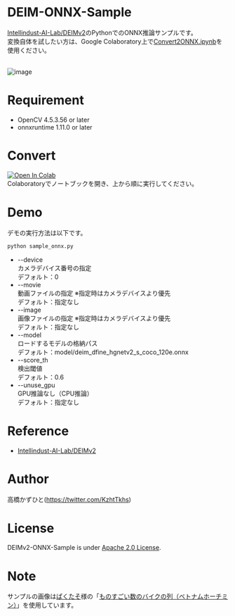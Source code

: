 # DEIM-ONNX-Sample
[Intellindust-AI-Lab/DEIMv2](https://github.com/Intellindust-AI-Lab/DEIMv2)のPythonでのONNX推論サンプルです。<br>
変換自体を試したい方は、Google Colaboratory上で[Convert2ONNX.ipynb](Convert2ONNX.ipynb)を使用ください。<br><br>

![image](https://github.com/user-attachments/assets/7e1fa0d3-5baa-43c3-9b5f-5c2fefee3956)

# Requirement 
* OpenCV 4.5.3.56 or later
* onnxruntime 1.11.0 or later

# Convert
[![Open In Colab](https://colab.research.google.com/assets/colab-badge.svg)](https://colab.research.google.com/github/Kazuhito00/DEIMv2-ONNX-Sample/blob/main/Convert2ONNX.ipynb)<br>
Colaboratoryでノートブックを開き、上から順に実行してください。<br>

# Demo
デモの実行方法は以下です。
```bash
python sample_onnx.py
```
* --device<br>
カメラデバイス番号の指定<br>
デフォルト：0
* --movie<br>
動画ファイルの指定 ※指定時はカメラデバイスより優先<br>
デフォルト：指定なし
* --image<br>
画像ファイルの指定 ※指定時はカメラデバイスより優先<br>
デフォルト：指定なし
* --model<br>
ロードするモデルの格納パス<br>
デフォルト：model/deim_dfine_hgnetv2_s_coco_120e.onnx
* --score_th<br>
検出閾値<br>
デフォルト：0.6
* --unuse_gpu<br>
GPU推論なし（CPU推論）<br>
デフォルト：指定なし

# Reference
* [Intellindust-AI-Lab/DEIMv2](https://github.com/Intellindust-AI-Lab/DEIMv2)

# Author
高橋かずひと(https://twitter.com/KzhtTkhs)
 
# License 
DEIMv2-ONNX-Sample is under [Apache 2.0 License](LICENSE).

# Note
サンプルの画像は[ぱくたそ](https://www.pakutaso.com/)様の「[ものすごい数のバイクの列（ベトナムホーチミン）](https://www.pakutaso.com/20170628178post-12228.html)」を使用しています。
